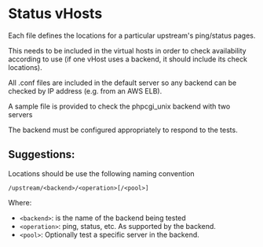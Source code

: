 Status vHosts
=============

Each file defines the locations for a particular upstream's ping/status pages.

This needs to be included in the virtual hosts in order to check availability according to use (if one vHost uses a backend, it should include its check locations).

All .conf files are included in the default server so any backend can be checked by IP address (e.g. from an AWS ELB).

A sample file is provided to check the phpcgi_unix backend with two servers

The backend must be configured appropriately to respond to the tests.

Suggestions:
-----------

Locations should be use the following naming convention 

```
/upstream/<backend>/<operation>[/<pool>]
```

Where:
  * `<backend>`: is the name of the backend being tested
  * `<operation>`: ping, status, etc. As supported by the backend.
  * `<pool>`: Optionally test a specific server in the backend.
